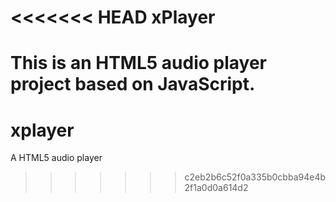 <<<<<<< HEAD
xPlayer
========

This is an HTML5 audio player project based on JavaScript.
=======
xplayer
=======

A HTML5 audio player
>>>>>>> c2eb2b6c52f0a335b0cbba94e4b2f1a0d0a614d2
